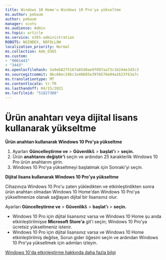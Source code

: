 ```yaml
---
title: Windows 10 Home'u Windows 10 Pro'ya yükseltme
ms.author: pebaum
author: pebaum
manager: scotv
ms.audience: Admin
ms.topic: article
ms.service: o365-administration
ROBOTS: NOINDEX, NOFOLLOW
localization_priority: Normal
ms.collection: Adm_O365
ms.custom:
- "9001443"
- "3443"
ms.openlocfilehash: 5a9eb8275167a85d0ae9f097aa73c1b244e3d3c3
ms.sourcegitcommit: 8bc60ec34bc1e40685e3976576e04a2623f63a7c
ms.translationtype: MT
ms.contentlocale: tr-TR
ms.lasthandoff: 04/15/2021
ms.locfileid: "51827308"
---
```

# <a name="upgrade-using-either-a-product-key-or-a-digital-license"></a>Ürün anahtarı veya dijital lisans kullanarak yükseltme

**Ürün anahtarı kullanarak Windows 10 Pro'ya yükseltme**

1. Ayarları **Güncelleştirme ve**  >  **Güvenlik**&  >  **başlat'ı**  >  **seçin.**
2. Ürün **anahtarını değiştir'i** seçin ve ardından 25 karakterlik Windows 10 Pro ürün anahtarını girin.
3. Windows  10 Pro'ya yükseltmeyi başlatmak için Sonraki'yi seçin.

**Dijital lisans kullanarak Windows 10 Pro'ya yükseltme**

Cihazınıza Windows 10 Pro'u zaten yükledikten ve etkinleştirdikten sonra ürün anahtarı olmadan Windows 10 Home'dan Windows 10 Pro'ya yükseltmenize olanak sağlayan dijital bir lisansınız olur.

Ayarları **Güncelleştirme ve**  >  **Güvenlik**&  >  **başlat'ı**  >  **seçin.**

- Windows 10 Pro için dijital lisansınız varsa ve Windows 10 Home şu anda etkinleştirilmişse **Microsoft Store'a** git'i seçin; Windows 10 Pro'ya ücretsiz yükseltmeniz istenir.
- Windows 10 Pro için dijital lisansınız varsa ve Windows 10 Home etkinleştirilmiş değilse, Sorun gider öğesini seçin ve ardından Windows 10 Pro'ya yükseltmek için adımları izleyin. 

[Windows 10'da etkinleştirme hakkında daha fazla bilgi](https://support.microsoft.com/help/12440)